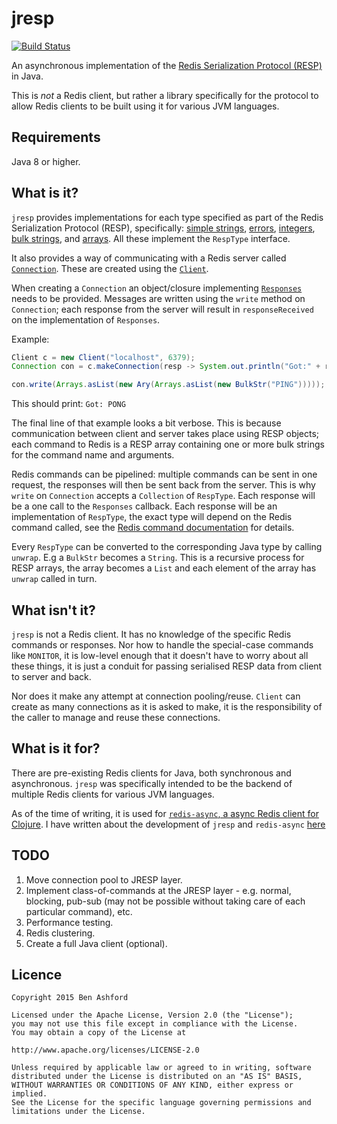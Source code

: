 # jresp

[![Build Status](https://travis-ci.org/benashford/jresp.svg?branch=master)](https://travis-ci.org/benashford/jresp)

An asynchronous implementation of the [Redis Serialization Protocol (RESP)](http://redis.io/topics/protocol) in Java.

This is *not* a Redis client, but rather a library specifically for the protocol to allow Redis clients to be built using it for various JVM languages.

## Requirements

Java 8 or higher.

## What is it?

`jresp` provides implementations for each type specified as part of the Redis Serialization Protocol (RESP), specifically: [simple strings](src/main/java/jresp/protocol/SimpleStr.java), [errors](src/main/java/jresp/protocol/Err.java), [integers](src/main/java/jresp/protocol/Int.java), [bulk strings](src/main/java/jresp/protocol/BulkStr.java), and [arrays](src/main/java/jresp/protocol/Ary.java).  All these implement the `RespType` interface.

It also provides a way of communicating with a Redis server called [`Connection`](src/main/java/jresp/Connection.java).  These are created using the [`Client`](src/main/java/jresp/Client.java).

When creating a `Connection` an object/closure implementing [`Responses`](src/main/java/jresp/Responses.java) needs to be provided.  Messages are written using the `write` method on `Connection`; each response from the server will result in `responseReceived` on the implementation of `Responses`.

Example:

```java
Client c = new Client("localhost", 6379);
Connection con = c.makeConnection(resp -> System.out.println("Got:" + resp));

con.write(Arrays.asList(new Ary(Arrays.asList(new BulkStr("PING")))));
```

This should print: `Got: PONG`

The final line of that example looks a bit verbose.  This is because communication between client and server takes place using RESP objects; each command to Redis is a RESP array containing one or more bulk strings for the command name and arguments.

Redis commands can be pipelined: multiple commands can be sent in one request, the responses will then be sent back from the server.  This is why `write` on `Connection` accepts a `Collection` of `RespType`.  Each response will be a one call to the `Responses` callback.  Each response will be an implementation of `RespType`, the exact type will depend on the Redis command called, see the [Redis command documentation](http://redis.io/commands) for details.

Every `RespType` can be converted to the corresponding Java type by calling `unwrap`.  E.g a `BulkStr` becomes a `String`.  This is a recursive process for RESP arrays, the array becomes a `List` and each element of the array has `unwrap` called in turn.

## What isn't it?

`jresp` is not a Redis client.  It has no knowledge of the specific Redis commands or responses.  Nor how to handle the special-case commands like `MONITOR`, it is low-level enough that it doesn't have to worry about all these things, it is just a conduit for passing serialised RESP data from client to server and back.

Nor does it make any attempt at connection pooling/reuse.  `Client` can create as many connections as it is asked to make, it is the responsibility of the caller to manage and reuse these connections.

## What is it for?

There are pre-existing Redis clients for Java, both synchronous and asynchronous.  `jresp` was specifically intended to be the backend of multiple Redis clients for various JVM languages.

As of the time of writing, it is used for [`redis-async`, a async Redis client for Clojure](https://github.com/benashford/redis-async).  I have written about the development of `jresp` and `redis-async` [here](http://benashford.github.io/blog/2015/06/02/java-in-a-polygot-jvm-world/)

## TODO

1. Move connection pool to JRESP layer.
2. Implement class-of-commands at the JRESP layer - e.g. normal, blocking, pub-sub (may not be possible without taking care of each particular command), etc.
3. Performance testing.
4. Redis clustering.
5. Create a full Java client (optional).

## Licence

```
Copyright 2015 Ben Ashford

Licensed under the Apache License, Version 2.0 (the "License");
you may not use this file except in compliance with the License.
You may obtain a copy of the License at

http://www.apache.org/licenses/LICENSE-2.0

Unless required by applicable law or agreed to in writing, software
distributed under the License is distributed on an "AS IS" BASIS,
WITHOUT WARRANTIES OR CONDITIONS OF ANY KIND, either express or implied.
See the License for the specific language governing permissions and
limitations under the License.
```
